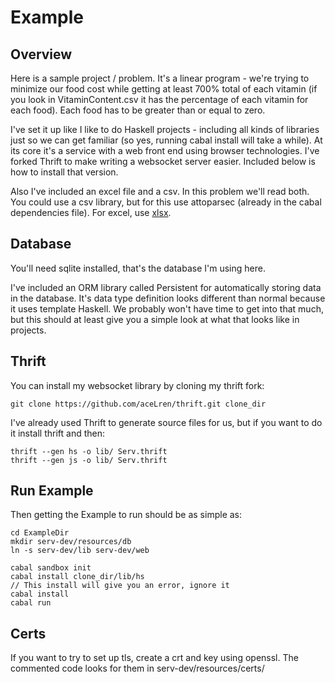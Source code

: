 Example
===

Overview
---

Here is a sample project / problem.  It's a linear program - we're trying to
minimize our food cost while getting at least 700% total of each vitamin (if
you look in VitaminContent.csv it has the percentage of each vitamin for each
food).  Each food has to be greater than or equal to zero.

I've set it up like I like to do Haskell projects - including all kinds of libraries
just so we can get familiar (so yes, running cabal install will take a while).  At its core
it's a service with a web front end using browser technologies.
I've forked Thrift to make writing a websocket server easier. Included below is
how to install that version.

Also I've included an excel file and a csv.  In this problem we'll read both.
You could use a csv library, but for this use attoparsec (already in the cabal
dependencies file).  For excel, use [xlsx](https://hackage.haskell.org/package/xlsx-0.1.0.4/docs/Codec-Xlsx.html).

Database
---

You'll need sqlite installed, that's the database I'm using here.

I've included an ORM library called Persistent for automatically storing data in
the database.  It's data type definition looks different than normal because it
uses template Haskell.  We probably won't have time to get into that much, but
this should at least give you a simple look at what that looks like in projects.

Thrift
---

You can install my websocket library by cloning my thrift fork:

    git clone https://github.com/aceLren/thrift.git clone_dir

I've already used Thrift to generate source files for us, but if you want to do it
install thrift and then:

    thrift --gen hs -o lib/ Serv.thrift
    thrift --gen js -o lib/ Serv.thrift

Run Example
---
Then getting the Example to run should be as simple as:

    cd ExampleDir
    mkdir serv-dev/resources/db
    ln -s serv-dev/lib serv-dev/web

    cabal sandbox init
    cabal install clone_dir/lib/hs
    // This install will give you an error, ignore it
    cabal install
    cabal run

Certs
---

If you want to try to set up tls, create a crt and key using openssl. The commented
code looks for them in serv-dev/resources/certs/
